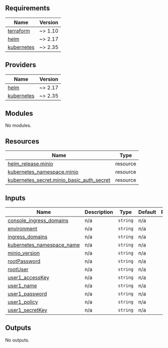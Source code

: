 <!-- BEGIN_TF_DOCS -->
## Requirements

| Name | Version |
|------|---------|
| <a name="requirement_terraform"></a> [terraform](#requirement\_terraform) | ~> 1.10 |
| <a name="requirement_helm"></a> [helm](#requirement\_helm) | ~> 2.17 |
| <a name="requirement_kubernetes"></a> [kubernetes](#requirement\_kubernetes) | ~> 2.35 |

## Providers

| Name | Version |
|------|---------|
| <a name="provider_helm"></a> [helm](#provider\_helm) | ~> 2.17 |
| <a name="provider_kubernetes"></a> [kubernetes](#provider\_kubernetes) | ~> 2.35 |

## Modules

No modules.

## Resources

| Name | Type |
|------|------|
| [helm_release.minio](https://registry.terraform.io/providers/hashicorp/helm/latest/docs/resources/release) | resource |
| [kubernetes_namespace.minio](https://registry.terraform.io/providers/hashicorp/kubernetes/latest/docs/resources/namespace) | resource |
| [kubernetes_secret.minio_basic_auth_secret](https://registry.terraform.io/providers/hashicorp/kubernetes/latest/docs/resources/secret) | resource |

## Inputs

| Name | Description | Type | Default | Required |
|------|-------------|------|---------|:--------:|
| <a name="input_console_ingress_domains"></a> [console\_ingress\_domains](#input\_console\_ingress\_domains) | n/a | `string` | n/a | yes |
| <a name="input_environment"></a> [environment](#input\_environment) | n/a | `string` | n/a | yes |
| <a name="input_ingress_domains"></a> [ingress\_domains](#input\_ingress\_domains) | n/a | `string` | n/a | yes |
| <a name="input_kubernetes_namespace_name"></a> [kubernetes\_namespace\_name](#input\_kubernetes\_namespace\_name) | n/a | `string` | n/a | yes |
| <a name="input_minio_version"></a> [minio\_version](#input\_minio\_version) | n/a | `string` | n/a | yes |
| <a name="input_rootPassword"></a> [rootPassword](#input\_rootPassword) | n/a | `string` | n/a | yes |
| <a name="input_rootUser"></a> [rootUser](#input\_rootUser) | n/a | `string` | n/a | yes |
| <a name="input_user1_accessKey"></a> [user1\_accessKey](#input\_user1\_accessKey) | n/a | `string` | n/a | yes |
| <a name="input_user1_name"></a> [user1\_name](#input\_user1\_name) | n/a | `string` | n/a | yes |
| <a name="input_user1_password"></a> [user1\_password](#input\_user1\_password) | n/a | `string` | n/a | yes |
| <a name="input_user1_policy"></a> [user1\_policy](#input\_user1\_policy) | n/a | `string` | n/a | yes |
| <a name="input_user1_secretKey"></a> [user1\_secretKey](#input\_user1\_secretKey) | n/a | `string` | n/a | yes |

## Outputs

No outputs.
<!-- END_TF_DOCS -->